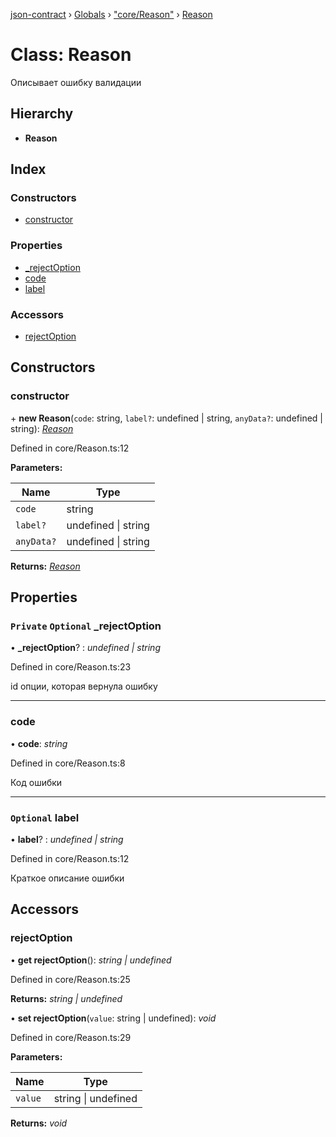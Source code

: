 [json-contract](../README.md) › [Globals](../globals.md) › ["core/Reason"](../modules/_core_reason_.md) › [Reason](_core_reason_.reason.md)

# Class: Reason

Описывает ошибку валидации

## Hierarchy

* **Reason**

## Index

### Constructors

* [constructor](_core_reason_.reason.md#constructor)

### Properties

* [_rejectOption](_core_reason_.reason.md#private-optional-_rejectoption)
* [code](_core_reason_.reason.md#code)
* [label](_core_reason_.reason.md#optional-label)

### Accessors

* [rejectOption](_core_reason_.reason.md#rejectoption)

## Constructors

###  constructor

\+ **new Reason**(`code`: string, `label?`: undefined | string, `anyData?`: undefined | string): *[Reason](_core_reason_.reason.md)*

Defined in core/Reason.ts:12

**Parameters:**

Name | Type |
------ | ------ |
`code` | string |
`label?` | undefined &#124; string |
`anyData?` | undefined &#124; string |

**Returns:** *[Reason](_core_reason_.reason.md)*

## Properties

### `Private` `Optional` _rejectOption

• **_rejectOption**? : *undefined | string*

Defined in core/Reason.ts:23

id опции, которая вернула ошибку

___

###  code

• **code**: *string*

Defined in core/Reason.ts:8

Код ошибки

___

### `Optional` label

• **label**? : *undefined | string*

Defined in core/Reason.ts:12

Краткое описание ошибки

## Accessors

###  rejectOption

• **get rejectOption**(): *string | undefined*

Defined in core/Reason.ts:25

**Returns:** *string | undefined*

• **set rejectOption**(`value`: string | undefined): *void*

Defined in core/Reason.ts:29

**Parameters:**

Name | Type |
------ | ------ |
`value` | string &#124; undefined |

**Returns:** *void*

